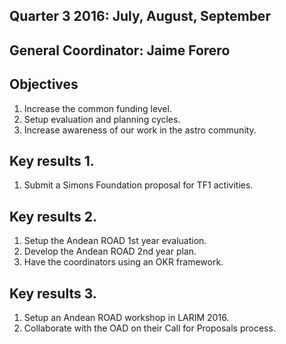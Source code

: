 ## Quarter 3 2016: July, August, September

## General Coordinator: Jaime Forero

## Objectives

1. Increase the common funding level.
2. Setup evaluation and planning cycles.
3. Increase awareness of our work in the astro community.

## Key results 1. 
1. Submit a Simons Foundation proposal for TF1 activities.

## Key results 2.
1. Setup the Andean ROAD 1st year evaluation.
2. Develop the Andean ROAD 2nd year plan.
3. Have the coordinators using an OKR framework.

## Key results 3.
1. Setup an Andean ROAD workshop in LARIM 2016.
2. Collaborate with the OAD on their Call for Proposals process.


